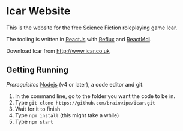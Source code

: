 # Icar Website
This is the website for the free Science Fiction roleplaying game Icar. 

The tooling is written in [ReactJs](https://facebook.github.io/react/) with [Reflux](https://github.com/reflux/refluxjs) and [ReactMdl](https://github.com/tleunen/react-mdl).

Download Icar from http://www.icar.co.uk

## Getting Running

*Prerequisites*
[Nodejs](https://nodejs.org/en/) (v4 or later), a code editor and git.

1. In the command line, go to the folder you want the code to be in.
2. Type `git clone https://github.com/brainwipe/icar.git`
3. Wait for it to finish
4. Type `npm install` (this might take a while)
5. Type `npm start`